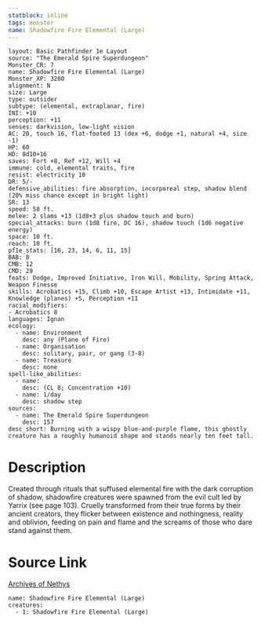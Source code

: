 ```yaml
---
statblock: inline
tags: monster
name: Shadowfire Fire Elemental (Large)
---
```

```statblock
layout: Basic Pathfinder 1e Layout
source: "The Emerald Spire Superdungeon"
Monster_CR: 7
name: Shadowfire Fire Elemental (Large)
Monster_XP: 3200
alignment: N
size: Large
type: outsider
subtype: (elemental, extraplanar, fire)
INI: +10
perception: +11
senses: darkvision, low-light vision
AC: 20, touch 16, flat-footed 13 (dex +6, dodge +1, natural +4, size -1)
HP: 60
HD: 8d10+16
saves: Fort +8, Ref +12, Will +4
immune: cold, elemental traits, fire
resist: electricity 10
DR: 5/-
defensive_abilities: fire absorption, incorporeal step, shadow blend (20% miss chance except in bright light)
SR: 13
speed: 50 ft.
melee: 2 slams +13 (1d8+3 plus shadow touch and burn)
special_attacks: burn (1d8 fire, DC 16), shadow touch (1d6 negative energy)
space: 10 ft.
reach: 10 ft.
pf1e_stats: [16, 23, 14, 6, 11, 15]
BAB: 8
CMB: 12
CMD: 29
feats: Dodge, Improved Initiative, Iron Will, Mobility, Spring Attack, Weapon Finesse
skills: Acrobatics +15, Climb +10, Escape Artist +13, Intimidate +11, Knowledge (planes) +5, Perception +11
racial_modifiers:
- Acrobatics 8
languages: Ignan
ecology:
  - name: Environment
    desc: any (Plane of Fire)
  - name: Organisation
    desc: solitary, pair, or gang (3-8)
  - name: Treasure
    desc: none
spell-like_abilities:
  - name:
    desc: (CL 8; Concentration +10)
  - name: 1/day
    desc: shadow step
sources:
  - name: The Emerald Spire Superdungeon
    desc: 157
desc_short: Burning with a wispy blue-and-purple flame, this ghostly creature has a roughly humanoid shape and stands nearly ten feet tall.
```
# Description
Created through rituals that suffused elemental fire with the dark corruption of shadow, shadowfire creatures were spawned from the evil cult led by Yarrix (see page 103). Cruelly transformed from their true forms by their ancient creators, they flicker between existence and nothingness, reality and oblivion, feeding on pain and flame and the screams of those who dare stand against them.
# Source Link
[Archives of Nethys](https://aonprd.com/MonsterDisplay.aspx?ItemName=Shadowfire%20Fire%20Elemental%20(Large))
```encounter-table
name: Shadowfire Fire Elemental (Large)
creatures:
  - 1: Shadowfire Fire Elemental (Large)
```
